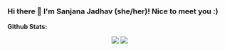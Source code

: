 ### Hi there 👋 I'm Sanjana Jadhav (she/her)! Nice to meet you :) 

**Github Stats:**

<p align="center">
  
  <img src="https://github-readme-stats.vercel.app/api?username=sanjanajadhavv&count_private=true&show_icons=true&theme=cobalt&line_height=33">
  <img src="https://github-readme-stats.vercel.app/api/top-langs/?username=sanjanajadhavv&count_private=true&hide=html,scss,,ejs&theme=cobalt&line_height=10">

</p>
